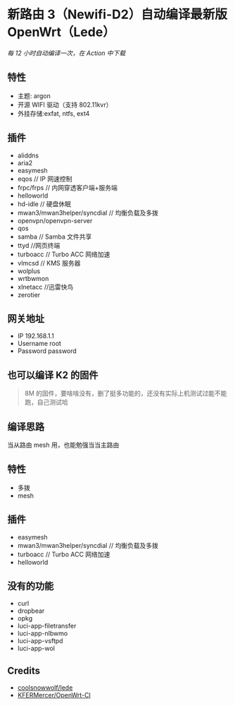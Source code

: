 # 新路由 3（Newifi-D2）自动编译最新版 OpenWrt（Lede）

_每 12 小时自动编译一次，在 Action 中下载_

## 特性

- 主题: argon
- 开源 WIFI 驱动（支持 802.11kvr）
- 外挂存储:exfat, ntfs, ext4

## 插件

- aliddns
- aria2
- easymesh
- eqos // IP 网速控制
- frpc/frps // 内网穿透客户端+服务端
- helloworld
- hd-idle // 硬盘休眠
- mwan3/mwan3helper/syncdial // 均衡负载及多拨
- openvpn/openvpn-server
- qos
- samba // Samba 文件共享
- ttyd //网页终端
- turboacc // Turbo ACC 网络加速
- vlmcsd // KMS 服务器
- wolplus
- wrtbwmon
- xlnetacc //迅雷快鸟
- zerotier

## 网关地址

- IP 192.168.1.1
- Username root
- Password password

## 也可以编译 K2 的固件

> 8M 的固件，要啥啥没有，删了挺多功能的，还没有实际上机测试过能不能跑，自己测试哈

## 编译思路

当从路由 mesh 用，也能勉强当当主路由

## 特性

- 多拨
- mesh

## 插件

- easymesh
- mwan3/mwan3helper/syncdial // 均衡负载及多拨
- turboacc // Turbo ACC 网络加速
- helloworld

## 没有的功能

- curl
- dropbear
- opkg
- luci-app-filetransfer
- luci-app-nlbwmo
- luci-app-vsftpd
- luci-app-wol

## Credits

- [coolsnowwolf/lede](https://github.com/coolsnowwolf/lede)
- [KFERMercer/OpenWrt-CI](https://github.com/KFERMercer/OpenWrt-CI)
